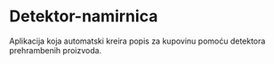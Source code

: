 # Detektor-namirnica
Aplikacija koja automatski kreira popis za kupovinu pomoću detektora prehrambenih proizvoda. 
